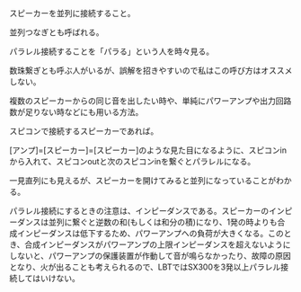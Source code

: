 スピーカーを並列に接続すること。

並列つなぎとも呼ばれる。

パラレル接続することを「パラる」という人を時々見る。

数珠繋ぎとも呼ぶ人がいるが、誤解を招きやすいので私はこの呼び方はオススメしない。  

  

複数のスピーカーからの同じ音を出したい時や、単純にパワーアンプや出力回路数が足りない時などにも用いる方法。

  

スピコンで接続するスピーカーであれば。

[アンプ]=[スピーカー]=[スピーカー]のような見た目になるように、スピコンinから入れて、スピコンoutと次のスピコンinを繋ぐとパラレルになる。

一見直列にも見えるが、スピーカーを開けてみると並列になっていることがわかる。

  

パラレル接続にするときの注意は、インピーダンスである。スピーカーのインピーダンスは並列に繋ぐと逆数の和(もしくは和分の積)になり、1発の時よりも合成インピーダンスは低下するため、パワーアンプへの負荷が大きくなる。このとき、合成インピーダンスがパワーアンプの上限インピーダンスを超えないようにしないと、パワーアンプの保護装置が作動して音が鳴らなかったり、故障の原因となり、火が出ることも考えられるので、LBTではSX300を3発以上パラレル接続してはいけない。

